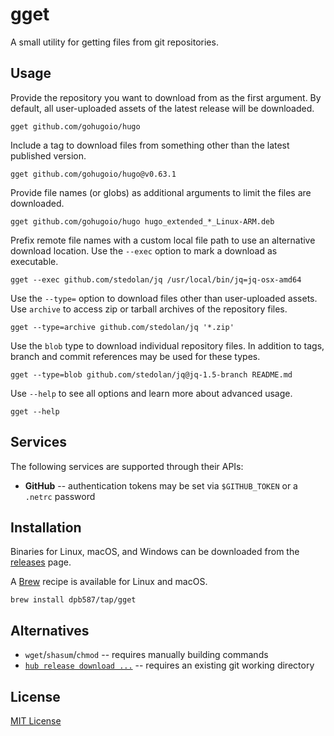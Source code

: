 # gget

A small utility for getting files from git repositories.

## Usage

Provide the repository you want to download from as the first argument. By default, all user-uploaded assets of the latest release will be downloaded.

    gget github.com/gohugoio/hugo

Include a tag to download files from something other than the latest published version.

    gget github.com/gohugoio/hugo@v0.63.1

Provide file names (or globs) as additional arguments to limit the files are downloaded.

    gget github.com/gohugoio/hugo hugo_extended_*_Linux-ARM.deb

Prefix remote file names with a custom local file path to use an alternative download location. Use the `--exec` option to mark a download as executable.

    gget --exec github.com/stedolan/jq /usr/local/bin/jq=jq-osx-amd64

Use the `--type=` option to download files other than user-uploaded assets. Use `archive` to access zip or tarball archives of the repository files.

    gget --type=archive github.com/stedolan/jq '*.zip'

Use the `blob` type to download individual repository files. In addition to tags, branch and commit references may be used for these types.

    gget --type=blob github.com/stedolan/jq@jq-1.5-branch README.md

Use `--help` to see all options and learn more about advanced usage.

    gget --help

## Services

The following services are supported through their APIs:

 * **GitHub** -- authentication tokens may be set via `$GITHUB_TOKEN` or a `.netrc` password

## Installation

Binaries for Linux, macOS, and Windows can be downloaded from the [releases](https://github.com/dpb587/gget/releases) page.

A [Brew](https://brew.sh/) recipe is available for Linux and macOS.

```
brew install dpb587/tap/gget
```

## Alternatives

 * `wget`/`shasum`/`chmod` -- requires manually building commands
 * [`hub release download ...`](https://github.com/github/hub) -- requires an existing git working directory

## License

[MIT License](LICENSE)
